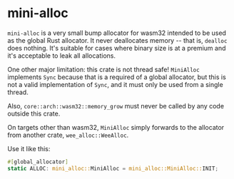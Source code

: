 # mini-alloc

`mini-alloc` is a very small bump allocator for wasm32 intended to be used as
the global Rust allocator. It never deallocates memory -- that is, `dealloc`
does nothing.  It's suitable for cases where binary size is at a premium and
it's acceptable to leak all allocations.

One other major limitation: this crate is not thread safe! `MiniAlloc`
implements `Sync` because that is a required of a global allocator, but this is
not a valid implementation of `Sync`, and it must only be used from a single
thread.

Also, `core::arch::wasm32::memory_grow` must never be called by any code outside
this crate.

On targets other than wasm32, `MiniAlloc` simply forwards to the allocator from
another crate, `wee_alloc::WeeAlloc`.

Use it like this:

```rust
#[global_allocator]
static ALLOC: mini_alloc::MiniAlloc = mini_alloc::MiniAlloc::INIT;
```
